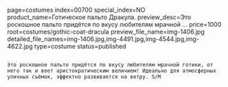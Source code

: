 page=costumes
index=00700
special_index=NO
product_name=Готическое пальто Дракула.
preview_desc=Это роскошное пальто придётся по вкусу любителям мрачной ...
price=1000
root=costumes/gothic-coat-dracula
preview_file_name=img-1406.jpg
detailed_file_names=img-1406.jpg,img-4491.jpg,img-4544.jpg,img-4622.jpg
type=costume
status=published
~~~~~~

Это роскошное пальто придётся по вкусу любителям мрачной готики, от него так и веет аристократическим величием! Идеально для атмосферных уличных съёмок, эффектно развивается на ветру. S/M
